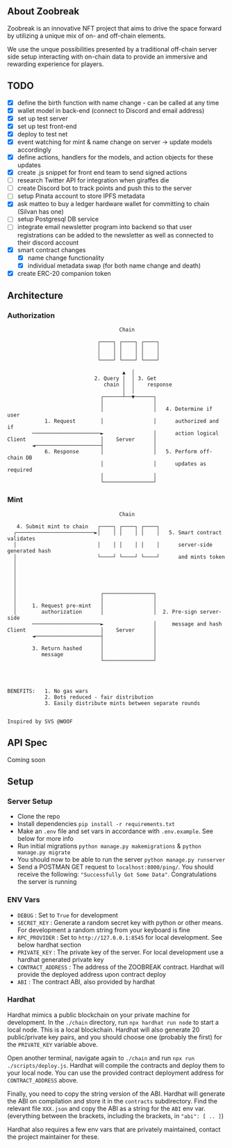 ## About Zoobreak

Zoobreak is an innovative NFT project that aims to drive the space forward by utilizing a unique mix of on- and off-chain elements. 

We use the unque possibilities presented by a traditional off-chain server side setup interacting with on-chain data to provide an immersive and rewarding experience for players. 

## TODO

- [X] define the birth function with name change - can be called at any time
- [X] wallet model in back-end (connect to Discord and email address)
- [X] set up test server
- [X] set up test front-end
- [X] deploy to test net
- [X] event watching for mint & name change on server -> update models accordingly
- [X] define actions, handlers for the models, and action objects for these updates
- [X] create .js snippet for front end team to send signed actions
- [ ] research Twitter API for integration when giraffes die
- [ ] create Discord bot to track points and push this to the server
- [ ] setup Pinata account to store IPFS metadata
- [X] ask matteo to buy a ledger hardware wallet for committing to chain (Silvan has one)
- [ ] setup Postgresql DB service
- [ ] integrate email newsletter program into backend so that user registrations can be added to the newsletter as well as connected to their discord account
- [X] smart contract changes
  - [X] name change functionality
  - [X] individual metadata swap (for both name change and death)
- [X] create ERC-20 companion token

## Architecture

### Authorization

```
                                    Chain

                             ┌────┐ ┌────┐ ┌────┐
                             │    │ │    │ │    │
                             │    │ │    │ │    │
                             └────┘ └────┘ └────┘

                                     ▲  │
                            2. Query │  │ 3. Get
                               chain │  │    response
                                     │  │
                              ┌──────┴──▼──────┐
                              │                │
                              │                │   4. Determine if user
            1. Request        │                │      authorized and if
        ──────────────────────►                │      action logical
Client                        │    Server      │
        ◄─────────────────────┤                │
            6. Response       │                │   5. Perform off-chain DB
                              │                │      updates as required
                              │                │
                              └────────────────┘
```

### Mint

```
                                    Chain

   4. Submit mint to chain   ┌────┐ ┌────┐ ┌────┐
  ┌─────────────────────────►│    │ │    │ │    │   5. Smart contract validates
  │                          │    │ │    │ │    │      server-side generated hash
  │                          └────┘ └────┘ └────┘      and mints token
  │
  │
  │
  │
  │
  │                           ┌────────────────┐
  │                           │                │
  │     1. Request pre-mint   │                │
  │        authorization      │                │  2. Pre-sign server-side
        ──────────────────────►                │     message and hash
Client                        │    Server      │
        ◄─────────────────────┤                │
                              │                │
        3. Return hashed      │                │
           message            │                │
                              └────────────────┘




BENEFITS:   1. No gas wars
            2. Bots reduced - fair distribution
            3. Easily distribute mints between separate rounds


Inspired by SVS @WOOF
```

## API Spec

Coming soon

## Setup

### Server Setup

- Clone the repo
- Install dependencies `pip install -r requirements.txt`
- Make an `.env` file and set vars in accordance with `.env.example`. See below for more info
- Run initial migrations `python manage.py makemigrations` & `python manage.py migrate`
- You should now to be able to run the server `python manage.py runserver`
- Send a POSTMAN GET request to `localhost:8000/ping/`. You should receive the following: `"Successfully Got Some Data"`. Congratulations the server is running

### ENV Vars

- `DEBUG` : Set to `True` for development
- `SECRET_KEY` : Generate a random secret key with python or other means. For development a random string from your keyboard is fine
- `RPC_PROVIDER` : Set to `http://127.0.0.1:8545` for local development. See below hardhat section
- `PRIVATE_KEY` : The private key of the server. For local development use a hardhat generated private key
- `CONTRACT_ADDRESS` : The address of the ZOOBREAK contract. Hardhat will provide the deployed address upon contract deploy
- `ABI` : The contract ABI, also provided by hardhat

### Hardhat 

Hardhat mimics a public blockchain on your private machine for development.
In the `./chain` directory, run `npx hardhat run node` to start a local node. This is a local blockchain. 
Hardhat will also generate 20 public/private key pairs, and you should choose one (probably the first) for the `PRIVATE_KEY` variable above.

Open another terminal, navigate again to `./chain` and run `npx run ./scripts/deploy.js`. 
Hardhat will compile the contracts and deploy them to your local node.
You can use the provided contract deployment address for `CONTRACT_ADDRESS` above.

Finally, you need to copy the string version of the ABI. Hardhat will generate the ABI on compilation and store it in the `contracts` subdirectory.
Find the relevant file `XXX.json` and copy the ABI as a string for the `ABI` env var. (everything between the brackets, including the brackets, in `"abi": [ .. ]`)

Hardhat also requires a few env vars that are privately maintained, contact the project maintainer for these.

